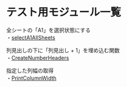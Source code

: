 # テスト用モジュール一覧

全シートの「A1」を選択状態にする<br>
・[selectA1AllSheets](https://github.com/syuikatagiri/UTModuleVBA/blob/main/selectA1AllSheets.bas)<br>

列見出しの下に「列見出し + 1」を埋め込む関数 <br>
・[CreateNumberHeaders](https://github.com/syuikatagiri/UTModuleVBA/blob/main/CreateNumberHeaders.bas)<br>

指定した列幅の取得<br>
・[PrintColumnWidth](https://github.com/syuikatagiri/UTModuleVBA/blob/main/PrintColumnWidth.bas)



